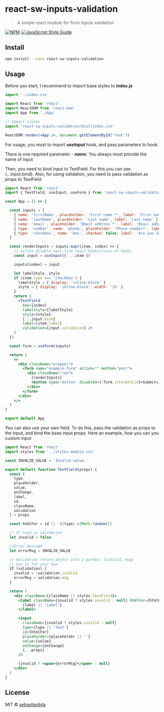 # react-sw-inputs-validation

> A simple react module for form inputs validation

[![NPM](https://img.shields.io/npm/v/react-sw-inputs-validation.svg)](https://www.npmjs.com/package/react-sw-inputs-validation) [![JavaScript Style Guide](https://img.shields.io/badge/code_style-standard-brightgreen.svg)](https://standardjs.com)

## Install

```bash
npm install --save react-sw-inputs-validation
```

## Usage

Before you start, I recommend to import base styles to **index.js**
```jsx
import './index.css'

import React from 'react'
import ReactDOM from 'react-dom'
import App from './App'

// Import styles
import 'react-sw-inputs-validation/dist/index.css'

ReactDOM.render(<App />, document.getElementById('root'))
```


For usage, you must to import ***useInput*** hook,
and pass parameters to hook.

There is one required parameter - ***name***. You always must provide the name of input

Then, you need to bind input to TextField. For this you can use {...input.bind}.
Also, for using validation, you need to pass validation as props to TextField

```jsx
import React from 'react'
import { TextField, useInput, useForm } from 'react-sw-inputs-validation'

const App = () => {

  const inputs = [
    { name: 'firstName', placeholder: 'First name *', label: 'First name', validation: ['required'] },
    { name: 'lastName', placeholder: 'Last name', label: 'Last name' },
    { name: 'email', placeholder: 'Email address *', label: 'Email address', validation: ['isEmail'] },
    { type: 'number', name: 'phone', placeholder: 'Phone number*', label: 'Phone number' },
    { type: 'checkbox', name: 'box', checked: false, label: 'Are you 18+?', validation: ['checked'] }
  ]

  const renderInputs = inputs.map((item, index) => {
    // eslint-disable-next-line react-hooks/rules-of-hooks
    const input = useInput({ ...item })

    inputs[index] = input

    let labelStyle, style
    if (item.type === 'checkbox') {
      labelStyle = { display: 'inline-block' }
      style = { display: 'inline-block', width: '1%' }
    }
    return (
      <TextField
        key={index}
        labelstyle={labelStyle}
        style={style}
        {...input.bind}
        label={item.label}
        validation={input.validation} />
    )
  })

  const form = useForm(inputs)

  return (
    <>
      <div className="wrapper">
        <form name="example-form" action="" method="post">
          <div className="row">
            {renderInputs}
            <button type='button' disabled={!form.isFormValid}>Submit</button>
          </div>
        </form>
      </div>
    </>
  )
}

export default App


```


You can also use your own field.
To do this, pass the validation as props to the input, and bind the base input props.
Here an example, how you can you custom input


```jsx
import React from 'react'
import styles from '../styles.module.css'

const INVALID_VALUE = 'Invalid value'

export default function TextField(props) {
  const {
    type,
    placeholder,
    value,
    onChange,
    label,
    id,
    className,
    validation
  } = props

  const htmlFor = id || `${type}-${Math.random()}`

  // It used in validation
  let invalid = false

  //Error message
  let errorMsg = INVALID_VALUE

  // Validation return object with 2 params: {isValid, msg}
  // Use it for your own
  if (validation) {
    invalid = !validation.isValid
    errorMsg = validation.msg
  }

  return (
    <div className={className || styles.TextField}>
      <label className={invalid ? styles.invalid : null} htmlFor={htmlFor}>
        {label || 'Label'}
      </label>

      <input
        className={invalid ? styles.invalid : null}
        type={type || 'text'}
        id={htmlFor}
        placeholder={placeholder || ''}
        value={value}
        onChange={onChange}
        {...props}
      />

      {invalid ? <span>{errorMsg}</span> : null}
    </div>
  )
}

```

## License

MIT © [sebastianbila](https://github.com/sebastianbila)

